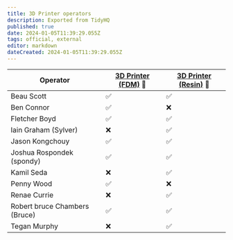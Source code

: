 ```yaml
---
title: 3D Printer operators
description: Exported from TidyHQ
published: true
date: 2024-01-05T11:39:29.055Z
tags: official, external
editor: markdown
dateCreated: 2024-01-05T11:39:29.055Z
---
```


| Operator | [3D Printer (FDM)](/tools/3dprinters/home#fdm-filament) 🔴| [3D Printer (Resin)](/tools/3dprinters/home#resin) 🔴| 
| --- | --- | --- |
| Beau Scott | ✅ | ✅ | 
| Ben Connor | ✅ | ❌ | 
| Fletcher Boyd | ✅ | ✅ | 
| Iain Graham (Sylver) | ❌ | ✅ | 
| Jason Kongchouy | ✅ | ✅ | 
| Joshua Rospondek (spondy) | ✅ | ✅ | 
| Kamil Seda | ❌ | ✅ | 
| Penny Wood | ✅ | ❌ | 
| Renae Currie | ❌ | ✅ | 
| Robert bruce Chambers (Bruce) | ✅ | ✅ | 
| Tegan Murphy | ❌ | ✅ | 

